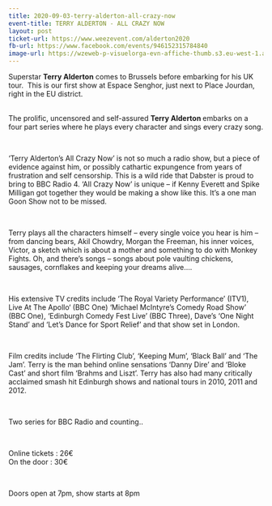 ```yaml
---
title: 2020-09-03-terry-alderton-all-crazy-now
event-title: TERRY ALDERTON - ALL CRAZY NOW
layout: post
ticket-url: https://www.weezevent.com/alderton2020
fb-url: https://www.facebook.com/events/946152315784840
image-url: https://wzeweb-p-visuelorga-evn-affiche-thumb.s3.eu-west-1.amazonaws.com/affiche_572917.thumb53700.1574929512.jpg
---
```

<div><div class="_1mf _1mj"><span><span>Superstar <strong>Terry Alderton</strong> comes to Brussels before embarking for his UK tour.&nbsp; This is our first show at Espace Senghor, just next to Place Jourdan, right in the EU district.</span></span></div></div><div><div class="_1mf _1mj">&nbsp;</div><div class="_1mf _1mj"><p>The prolific, uncensored and self-assured <strong>Terry Alderton </strong>embarks on a four part series where he plays every character and sings every crazy song.</p><p>&nbsp;</p><p>‘Terry Alderton’s All Crazy Now’ is not so much a radio show, but a piece of evidence against him, or possibly cathartic expungence from years of frustration and self censorship. This is a wild ride that Dabster is proud to bring to BBC Radio 4. ‘All Crazy Now’ is unique – if Kenny Everett and Spike Milligan got together they would be making a show like this. It’s a one man Goon Show not to be missed.</p><p>&nbsp;</p><p>Terry plays all the characters himself – every single voice you hear is him – from dancing bears, Akil Chowdry, Morgan the Freeman, his inner voices, Victor, a sketch which is about a mother and something to do with Monkey Fights. Oh, and there’s songs – songs about pole vaulting chickens, sausages, cornflakes and keeping your dreams alive….</p><p>&nbsp;</p><p>His extensive TV credits include ‘The Royal Variety Performance’ (ITV1), Live At The Apollo‘ (BBC One) ‘Michael McIntyre’s Comedy Road Show’ (BBC One), ‘Edinburgh Comedy Fest Live’ (BBC Three), Dave’s ‘One Night Stand’ and ‘Let’s Dance for Sport Relief’ and that show set in London.</p><p>&nbsp;</p><p>Film credits include ‘The Flirting Club’, ‘Keeping Mum’, ‘Black Ball’ and ‘The Jam’. Terry is the man behind online sensations ‘Danny Dire’ and ‘Bloke Cast’ and short film ‘Brahms and Liszt’. Terry has also had many critically acclaimed smash hit Edinburgh shows and national tours in 2010, 2011 and 2012.</p><p>&nbsp;</p><p>Two series for BBC Radio and counting..</p><p>&nbsp;</p></div></div><p><span>Online tickets : 26€<br>On the door : 30€</span></p><p>&nbsp;</p><p><span>Doors open at 7pm, show starts at 8pm</span></p><p>&nbsp;</p>